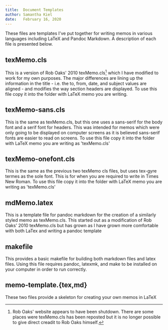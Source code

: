 ```yaml
---
title:	Document Templates
author:	Samantha Kiel
date:	February 16, 2020
---
```


These files are templates I've put together for writing memos in various
languages including LaTeX and Pandoc Markdown. A description of each file is 
presented below.

## texMemo.cls

This is a version of Rob Oaks' 2010 texMemo.cls[^1] which I have modified to 
work for my own purposes. The major differences are lining up the information in
the title - i.e. the to, from, date, and subject values are aligned - and
modifies the way section headers are displayed. To use this file copy it into 
the folder with LaTeX memo you are writing.

## texMemo-sans.cls

This is the same as texMemo.cls, but this one uses a sans-serif for the body 
font and a serif font for headers. This was intended for memos which were only
going to be displayed on computer screens as it is believed sans-serif fonts are
easier to read on screens. To use this file copy it into the folder with LaTeX
memo you are writing as  'texMemo.cls'

## texMemo-onefont.cls

This is the same as the previous two texMemo cls files, but uses tex-gyre termes
as the sole font. This is for when you are required to write in Times New Roman.
To use this file copy it into the folder with LaTeX memo you are writing as 
'texMemo.cls'


## mdMemo.latex

This is a template file for pandoc markdown for the creation of a similarly 
styled memo as texMemo.cls. This started out as a modification of Rob Oaks' 2010
texMemo.cls but has grown as I have grown more comfortable with both LaTex and 
writing a pandoc template

## makefile

This provides a basic makefile for building both markdown files and latex files.
Using this file requires pandoc, latexmk, and make to be installed on your 
computer in order to run correctly. 

## memo-template.\{tex,md\}

These two files provide a skeleton for creating your own memos in LaTeX

[^1]: Rob Oaks' website appears to have been shutdown. There are some places 
were texMemo.cls has been reposted but it is no longer possible to give direct
creadit to Rob Oaks himself.